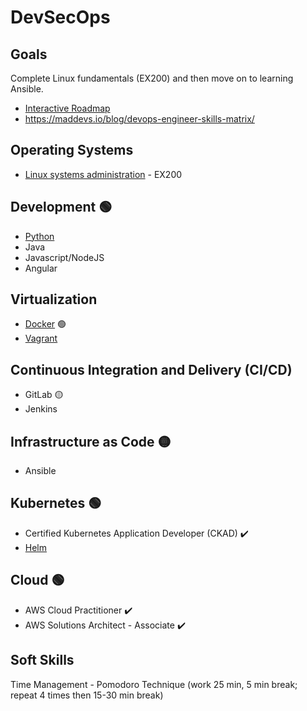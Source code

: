 # DevSecOps
## Goals
Complete Linux fundamentals (EX200) and then move on to learning Ansible.

- [Interactive Roadmap](https://roadmap.sh/devops)
- https://maddevs.io/blog/devops-engineer-skills-matrix/

## Operating Systems
- [Linux systems administration](linux.md) - EX200

## Development 🟢
- [Python](python.md)
- Java
- Javascript/NodeJS
- Angular

## Virtualization
- [Docker](docker.md) 🟢
- [Vagrant](vagrant.md)

## Continuous Integration and Delivery (CI/CD)
- GitLab 🟡
- Jenkins

## Infrastructure as Code 🟡
- Ansible

## Kubernetes 🟢
- Certified Kubernetes Application Developer (CKAD) ✔️
- [Helm](helm.md)

## Cloud 🟢
- AWS Cloud Practitioner ✔️
- AWS Solutions Architect - Associate ✔️

## Soft Skills
Time Management - Pomodoro Technique (work 25 min, 5 min break; repeat 4 times then 15-30 min break)
